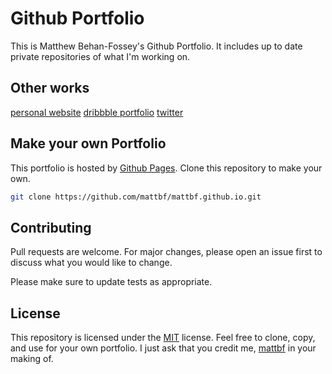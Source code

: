 # Github Portfolio

This is Matthew Behan-Fossey's Github Portfolio. It includes up to date private repositories of what I'm working on.

## Other works
[personal website](link)
[dribbble portfolio](https://dribbble.com/matthewbf)
[twitter](link)

## Make your own Portfolio

This portfolio is hosted by [Github Pages](https://pages.github.com/). Clone this repository to make your own.

```bash
git clone https://github.com/mattbf/mattbf.github.io.git
```

## Contributing
Pull requests are welcome. For major changes, please open an issue first to discuss what you would like to change.

Please make sure to update tests as appropriate.

## License
This repository is licensed under the [MIT](https://choosealicense.com/licenses/mit/) license. Feel free to clone, copy, and use for your own portfolio. I just ask that you credit me, [mattbf](https://github.com/mattbf) in your making of.
